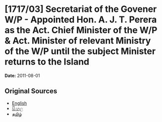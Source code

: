 # [1717/03] Secretariat of the Govener W/P - Appointed Hon. A. J. T. Perera as the Act. Chief Minister of the W/P & Act. Minister of relevant Ministry of the W/P until the subject Minister returns to the Island

**Date:** 2011-08-01

## Original Sources

- [English](https://documents.gov.lk/view/extra-gazettes/2011/8/1717-03_E.pdf)
- [සිංහල](https://documents.gov.lk/view/extra-gazettes/2011/8/1717-03_S.pdf)
- [தமிழ்](https://documents.gov.lk/view/extra-gazettes/2011/8/1717-03_T.pdf)
